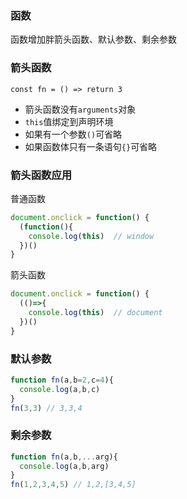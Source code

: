 ### 函数

函数增加胖箭头函数、默认参数、剩余参数

### 箭头函数

`const fn = () => return 3`

- 箭头函数没有`arguments`对象
- `this`值绑定到声明环境
- 如果有一个参数`()`可省略
- 如果函数体只有一条语句`{}`可省略     

### 箭头函数应用

普通函数

``` javascript
document.onclick = function() {
  (function(){
    console.log(this)  // window
  })()
}
```

箭头函数

``` javascript
document.onclick = function() {
  (()=>{
    console.log(this)  // document
  })()
}
```



### 默认参数

``` javascript
function fn(a,b=2,c=4){
  console.log(a,b,c)
}
fn(3,3) // 3,3,4
```

### 剩余参数

```javascript
function fn(a,b,...arg){
  console.log(a,b,arg)
}
fn(1,2,3,4,5) // 1,2,[3,4,5]
```



